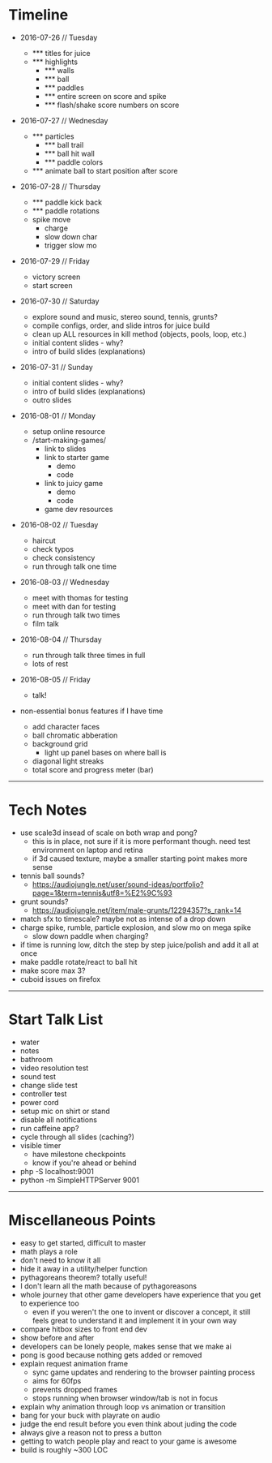 # Timeline
- 2016-07-26 // Tuesday
	- *** titles for juice
	- *** highlights
		- *** walls
		- *** ball
		- *** paddles
		- *** entire screen on score and spike
		- *** flash/shake score numbers on score
- 2016-07-27 // Wednesday
	- *** particles
		- *** ball trail
		- *** ball hit wall
		- *** paddle colors
	- *** animate ball to start position after score
- 2016-07-28 // Thursday
	- *** paddle kick back
	- *** paddle rotations
	- spike move
		- charge
		- slow down char
		- trigger slow mo
- 2016-07-29 // Friday
	- victory screen
	- start screen
- 2016-07-30 // Saturday
	- explore sound and music, stereo sound, tennis, grunts?
	- compile configs, order, and slide intros for juice build
	- clean up ALL resources in kill method (objects, pools, loop, etc.)
	- initial content slides - why?
	- intro of build slides (explanations)
- 2016-07-31 // Sunday
	- initial content slides - why?
	- intro of build slides (explanations)
	- outro slides
- 2016-08-01 // Monday
	- setup online resource
	- /start-making-games/
		- link to slides
		- link to starter game
			- demo
			- code
		- link to juicy game
			- demo
			- code
		- game dev resources
- 2016-08-02 // Tuesday
	- haircut
	- check typos
	- check consistency
	- run through talk one time
- 2016-08-03 // Wednesday
	- meet with thomas for testing
	- meet with dan for testing
	- run through talk two times
	- film talk
- 2016-08-04 // Thursday
	- run through talk three times in full
	- lots of rest
- 2016-08-05 // Friday
	- talk!

- non-essential bonus features if I have time
	- add character faces
	- ball chromatic abberation
	- background grid
		- light up panel bases on where ball is
	- diagonal light streaks
	- total score and progress meter (bar)

---

# Tech Notes
- use scale3d insead of scale on both wrap and pong?
	- this is in place, not sure if it is more performant though. need test environment on laptop and retina
	- if 3d caused texture, maybe a smaller starting point makes more sense
- tennis ball sounds?
	- https://audiojungle.net/user/sound-ideas/portfolio?page=1&term=tennis&utf8=%E2%9C%93
- grunt sounds?
	- https://audiojungle.net/item/male-grunts/12294357?s_rank=14
- match sfx to timescale? maybe not as intense of a drop down
- charge spike, rumble, particle explosion, and slow mo on mega spike
	- slow down paddle when charging?
- if time is running low, ditch the step by step juice/polish and add it all at once
- make paddle rotate/react to ball hit
- make score max 3?
- cuboid issues on firefox

---

# Start Talk List
- water
- notes
- bathroom
- video resolution test
- sound test
- change slide test
- controller test
- power cord
- setup mic on shirt or stand
- disable all notifications
- run caffeine app?
- cycle through all slides (caching?)
- visible timer
	- have milestone checkpoints
	- know if you're ahead or behind
- php -S localhost:9001
- python -m SimpleHTTPServer 9001

---

# Miscellaneous Points
- easy to get started, difficult to master
- math plays a role
- don't need to know it all
- hide it away in a utility/helper function
- pythagoreans theorem? totally useful!
- I don't learn all the math because of pythagoreasons
- whole journey that other game developers have experience that you get to experience too
	- even if you weren't the one to invent or discover a concept, it still feels great to understand it and implement it in your own way
- compare hitbox sizes to front end dev
- show before and after
- developers can be lonely people, makes sense that we make ai
- pong is good because nothing gets added or removed
- explain request animation frame
	- sync game updates and rendering to the browser painting process
	- aims for 60fps
	- prevents dropped frames
	- stops running when browser window/tab is not in focus
- explain why animation through loop vs animation or transition
- bang for your buck with playrate on audio
- judge the end result before you even think about juding the code
- always give a reason not to press a button
- getting to watch people play and react to your game is awesome
- build is roughly ~300 LOC
